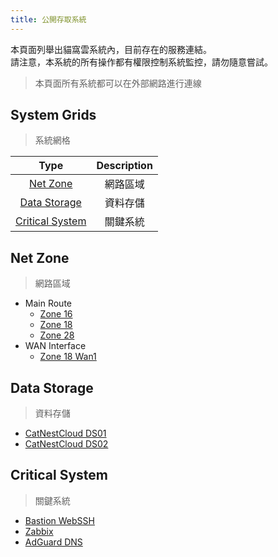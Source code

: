 ```yaml
---
title: 公開存取系統
---
```


本頁面列舉出貓窩雲系統內，目前存在的服務連結。\
請注意，本系統的所有操作都有權限控制系統監控，請勿隨意嘗試。
> 本頁面所有系統都可以在外部網路進行連線

## System Grids

> 系統網格

| Type | Description |
| :-: | :-: |
| [Net Zone](#net-zone) | 網路區域 |
| [Data Storage](#data-storage) | 資料存儲 |
| [Critical System](#critical-system) | 關鍵系統 |

## Net Zone

> 網路區域

- Main Route
  - [Zone 16](https://net16.catnest.cloud)
  - [Zone 18](https://net18.catnest.cloud)
  - [Zone 28](https://net28.catnest.cloud)
- WAN Interface
  - [Zone 18 Wan1](https://wan18-1.catnest.cloud)

## Data Storage

> 資料存儲

- [CatNestCloud DS01](https://ds01.catnest.cloud)
- [CatNestCloud DS02](https://ds02.catnest.cloud)

## Critical System

> 關鍵系統

- [Bastion WebSSH](https://bastion.catnest.cloud/?hostname=192.168.128.1&username=yueyu)
- [Zabbix](https://zabbix.catnest.cloud)
- [AdGuard DNS](https://adguard.catnest.cloud)
